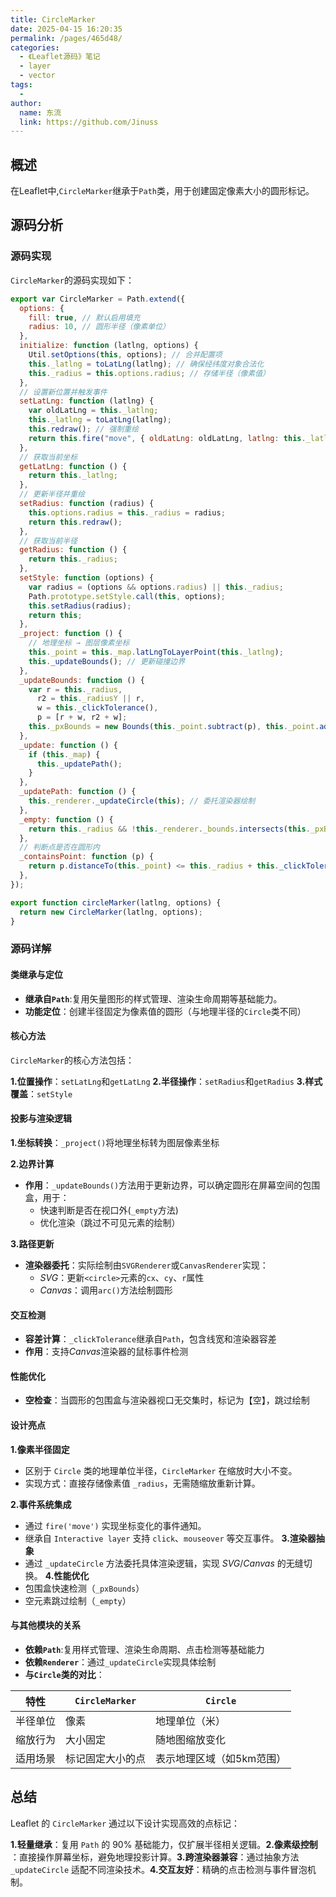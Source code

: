 ```yaml
---
title: CircleMarker
date: 2025-04-15 16:20:35
permalink: /pages/465d48/
categories:
  - 《Leaflet源码》笔记
  - layer
  - vector
tags:
  -
author:
  name: 东流
  link: https://github.com/Jinuss
---
```


## 概述

在Leaflet中,`CircleMarker`继承于`Path`类，用于创建固定像素大小的圆形标记。

## 源码分析

### 源码实现

`CircleMarker`的源码实现如下：

```js
export var CircleMarker = Path.extend({
  options: {
    fill: true, // 默认启用填充
    radius: 10, // 圆形半径（像素单位）
  },
  initialize: function (latlng, options) {
    Util.setOptions(this, options); // 合并配置项
    this._latlng = toLatLng(latlng); // 确保经纬度对象合法化
    this._radius = this.options.radius; // 存储半径（像素值）
  },
  // 设置新位置并触发事件
  setLatLng: function (latlng) {
    var oldLatLng = this._latlng;
    this._latlng = toLatLng(latlng);
    this.redraw(); // 强制重绘
    return this.fire("move", { oldLatLng: oldLatLng, latlng: this._latlng }); // 触发 move事件
  },
  // 获取当前坐标
  getLatLng: function () {
    return this._latlng;
  },
  // 更新半径并重绘
  setRadius: function (radius) {
    this.options.radius = this._radius = radius;
    return this.redraw();
  },
  // 获取当前半径
  getRadius: function () {
    return this._radius;
  },
  setStyle: function (options) {
    var radius = (options && options.radius) || this._radius;
    Path.prototype.setStyle.call(this, options);
    this.setRadius(radius);
    return this;
  },
  _project: function () {
    // 地理坐标 → 图层像素坐标
    this._point = this._map.latLngToLayerPoint(this._latlng);
    this._updateBounds(); // 更新碰撞边界
  },
  _updateBounds: function () {
    var r = this._radius,
      r2 = this._radiusY || r,
      w = this._clickTolerance(),
      p = [r + w, r2 + w];
    this._pxBounds = new Bounds(this._point.subtract(p), this._point.add(p));
  },
  _update: function () {
    if (this._map) {
      this._updatePath();
    }
  },
  _updatePath: function () {
    this._renderer._updateCircle(this); // 委托渲染器绘制
  },
  _empty: function () {
    return this._radius && !this._renderer._bounds.intersects(this._pxBounds);
  },
  // 判断点是否在圆形内
  _containsPoint: function (p) {
    return p.distanceTo(this._point) <= this._radius + this._clickTolerance();
  },
});

export function circleMarker(latlng, options) {
  return new CircleMarker(latlng, options);
}
```

### 源码详解

#### 类继承与定位

- **继承自`Path`**:复用矢量图形的样式管理、渲染生命周期等基础能力。
- **功能定位**：创建半径固定为像素值的圆形（与地理半径的`Circle`类不同）

#### 核心方法

`CircleMarker`的核心方法包括：

**1.位置操作**：`setLatLng`和`getLatLng`
**2.半径操作**：`setRadius`和`getRadius`
**3.样式覆盖**：`setStyle`

#### 投影与渲染逻辑

**1.坐标转换**：`_project()`将地理坐标转为图层像素坐标

**2.边界计算**

- **作用**：`_updateBounds()`方法用于更新边界，可以确定圆形在屏幕空间的包围盒，用于：
    - 快速判断是否在视口外(`_empty`方法)
    - 优化渲染（跳过不可见元素的绘制）

**3.路径更新**

- **渲染器委托**：实际绘制由`SVGRenderer`或`CanvasRenderer`实现：
   - *SVG*：更新`<circle>`元素的`cx`、`cy`、`r`属性
   - *Canvas*：调用`arc()`方法绘制圆形

#### 交互检测

- **容差计算**：`_clickTolerance`继承自`Path`，包含线宽和渲染器容差
- **作用**：支持*Canvas*渲染器的鼠标事件检测

#### 性能优化

- **空检查**：当圆形的包围盒与渲染器视口无交集时，标记为【空】，跳过绘制

#### 设计亮点

**​1.​像素半径固定​​**
- 区别于 `Circle` 类的地理单位半径，`CircleMarker` 在缩放时大小不变。
- 实现方式：直接存储像素值 `_radius`，无需随缩放重新计算。

**2.​​事件系统集成**​​
- 通过 `fire('move')` 实现坐标变化的事件通知。
- 继承自 `Interactive layer` 支持 `click`、`mouseover` 等交互事件。
​
**3.​渲染器抽象**​​
- 通过 `_updateCircle` 方法委托具体渲染逻辑，实现 *SVG*/*Canvas* 的无缝切换。
​​
**4.性能优化**​​
- 包围盒快速检测（`_pxBounds`）
- 空元素跳过绘制（`_empty`）

#### 与其他模块的关系

- **依赖`Path`**:复用样式管理、渲染生命周期、点击检测等基础能力
- **依赖`Renderer`**：通过`_updateCircle`实现具体绘制
- **与`Circle`类的对比**：

| 特性     | `CircleMarker`   | `Circle`                  |
| -------- | ---------------- | ------------------------- |
| 半径单位 | 像素             | 地理单位（米）            |
| 缩放行为 | 大小固定         | 随地图缩放变化            |
| 适用场景 | 标记固定大小的点 | 表示地理区域（如5km范围） |


## 总结

Leaflet 的 `CircleMarker` 通过以下设计实现高效的点标记：

​**1.​轻量继承**​​：复用 `Path` 的 90% 基础能力，仅扩展半径相关逻辑。
​**2.​像素级控制**​​：直接操作屏幕坐标，避免地理投影计算。
​​**3.跨渲染器兼容**​​：通过抽象方法 `_updateCircle` 适配不同渲染技术。
​​**4.交互友好​**​：精确的点击检测与事件冒泡机制。